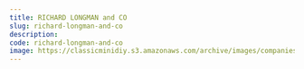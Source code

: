 ```yaml
---
title: RICHARD LONGMAN and CO
slug: richard-longman-and-co
description:
code: richard-longman-and-co
image: https://classicminidiy.s3.amazonaws.com/archive/images/companies/wpae27d091_06.png
---
```


<!-- Content of the page -->

##

    